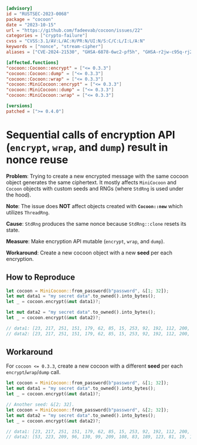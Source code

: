 ```toml
[advisory]
id = "RUSTSEC-2023-0068"
package = "cocoon"
date = "2023-10-15"
url = "https://github.com/fadeevab/cocoon/issues/22"
categories = ["crypto-failure"]
cvss = "CVSS:3.1/AV:L/AC:H/PR:N/UI:N/S:C/C:L/I:L/A:N"
keywords = ["nonce", "stream-cipher"]
aliases = ["CVE-2024-21530", "GHSA-6878-6wc2-pf5h", "GHSA-r2jw-c95q-rj29"]

[affected.functions]
"cocoon::Cocoon::encrypt" = ["<= 0.3.3"]
"cocoon::Cocoon::dump" = ["<= 0.3.3"]
"cocoon::Cocoon::wrap" = ["<= 0.3.3"]
"cocoon::MiniCocoon::encrypt" = ["<= 0.3.3"]
"cocoon::MiniCocoon::dump" = ["<= 0.3.3"]
"cocoon::MiniCocoon::wrap" = ["<= 0.3.3"]

[versions]
patched = [">= 0.4.0"]
```

# Sequential calls of encryption API (`encrypt`, `wrap`, and `dump`) result in nonce reuse

**Problem**: Trying to create a new encrypted message with the same cocoon
object generates the same ciphertext. It mostly affects `MiniCocoon` and
`Cocoon` objects with custom seeds and RNGs (where `StdRng` is used under
the hood).

**Note**: The issue does **NOT** affect objects created with **`Cocoon::new`**
which utilizes `ThreadRng`.

**Cause**: `StdRng` produces the same nonce because `StdRng::clone` resets its
state.

**Measure**: Make encryption API mutable (`encrypt`, `wrap`, and `dump`).

**Workaround**: Create a new cocoon object with a new **seed** per each
encryption.

## How to Reproduce

```rust
let cocoon = MiniCocoon::from_password(b"password", &[1; 32]);
let mut data1 = "my secret data".to_owned().into_bytes();
let _ = cocoon.encrypt(&mut data1)?;

let mut data2 = "my secret data".to_owned().into_bytes();
let _ = cocoon.encrypt(&mut data2)?;

// data1: [23, 217, 251, 151, 179, 62, 85, 15, 253, 92, 192, 112, 200, 52]
// data2: [23, 217, 251, 151, 179, 62, 85, 15, 253, 92, 192, 112, 200, 52]
```

## Workaround

For `cocoon <= 0.3.3`, create a new cocoon with a different **seed**
per each `encrypt`/`wrap`/`dump` call.

```rust
let cocoon = MiniCocoon::from_password(b"password", &[1; 32]);
let mut data1 = "my secret data".to_owned().into_bytes();
let _ = cocoon.encrypt(&mut data1)?;

// Another seed: &[2; 32].
let cocoon = MiniCocoon::from_password(b"password", &[2; 32]);
let mut data2 = "my secret data".to_owned().into_bytes();
let _ = cocoon.encrypt(&mut data2)?;

// data1: [23, 217, 251, 151, 179, 62, 85, 15, 253, 92, 192, 112, 200, 52]
// data2: [53, 223, 209, 96, 130, 99, 209, 108, 83, 189, 123, 81, 19, 1]
```
